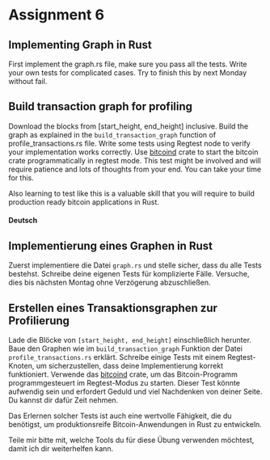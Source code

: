 # Assignment 6

## Implementing Graph in Rust

First implement the graph.rs file, make sure you pass all the tests.
Write your own tests for complicated cases.
Try to finish this by next Monday without fail.

## Build transaction graph for profiling

Download the blocks from [start_height, end_height] inclusive. Build the graph
as explained in the `build_transaction_graph` function of profile_transactions.rs file.
Write some tests using Regtest node to verify your implementation works correctly.
Use [bitcoind](https://crates.io/crates/bitcoind) crate to start the bitcoin crate programmatically
in regtest mode.
This test might be involved and will require patience and lots of thoughts from your end.
You can take your time for this.

Also learning to test like this is a valuable skill that you will require to build production ready
bitcoin applications in Rust.


#### Deutsch

## Implementierung eines Graphen in Rust

Zuerst implementiere die Datei `graph.rs` und stelle sicher, dass du alle Tests bestehst.
Schreibe deine eigenen Tests für komplizierte Fälle.
Versuche, dies bis nächsten Montag ohne Verzögerung abzuschließen.

## Erstellen eines Transaktionsgraphen zur Profilierung

Lade die Blöcke von `[start_height, end_height]` einschließlich herunter. Baue den Graphen
wie im `build_transaction_graph` Funktion der Datei `profile_transactions.rs` erklärt.
Schreibe einige Tests mit einem Regtest-Knoten, um sicherzustellen, dass deine Implementierung korrekt funktioniert.
Verwende das [bitcoind](https://crates.io/crates/bitcoind) crate, um das Bitcoin-Programm programmgesteuert
im Regtest-Modus zu starten.
Dieser Test könnte aufwendig sein und erfordert Geduld und viel Nachdenken von deiner Seite.
Du kannst dir dafür Zeit nehmen.

Das Erlernen solcher Tests ist auch eine wertvolle Fähigkeit, die du benötigst, um produktionsreife
Bitcoin-Anwendungen in Rust zu entwickeln.

Teile mir bitte mit, welche Tools du für diese Übung verwenden möchtest, damit ich dir weiterhelfen kann.